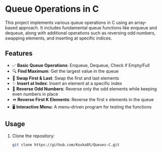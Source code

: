 # Queue Operations in C

This project implements various queue operations in C using an array-based approach. It includes fundamental queue functions like enqueue and dequeue, along with additional operations such as reversing odd numbers, swapping elements, and inserting at specific indices.

## Features
- ✅ **Basic Queue Operations**: Enqueue, Dequeue, Check if Empty/Full  
- 🔍 **Find Maximum**: Get the largest value in the queue  
- 🔄 **Swap First & Last**: Swap the first and last elements  
- ✨ **Insert at Index**: Insert an element at a specific index  
- 🔁 **Reverse Odd Numbers**: Reverse only the odd elements while keeping even numbers in place  
- ⏪ **Reverse First K Elements**: Reverse the first `k` elements in the queue  
- 🖥️ **Interactive Menu**: A menu-driven program for testing the functions  

## Usage
1. Clone the repository:  
   ```sh
   git clone https://github.com/Kouka05/Queues-C.git
